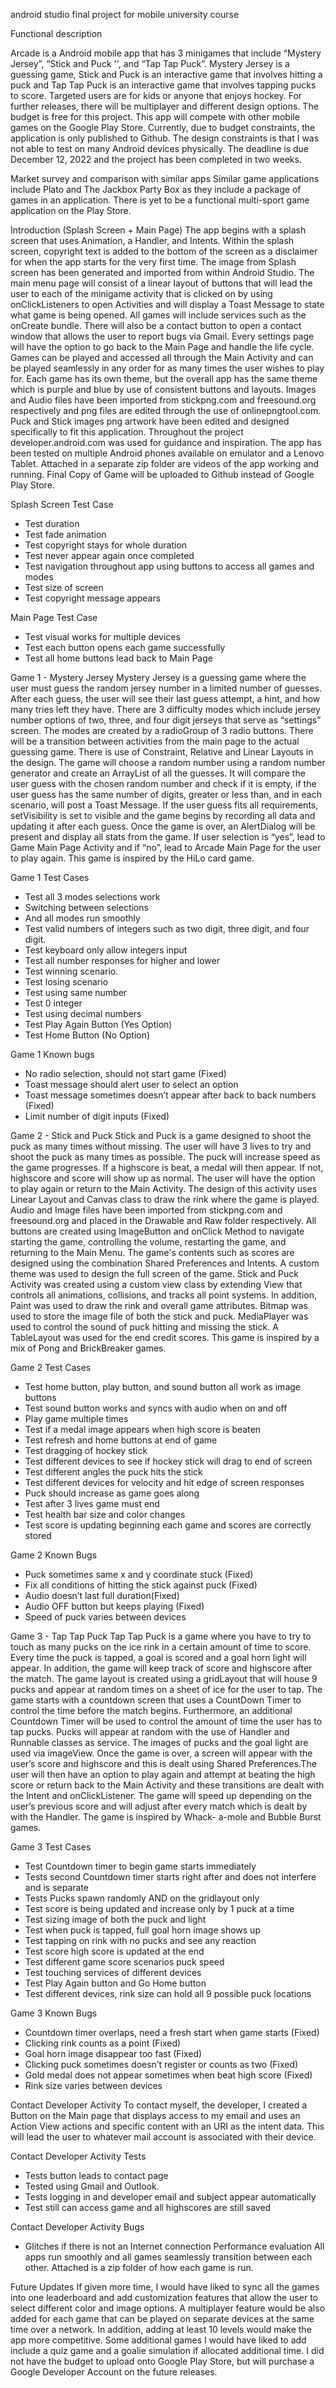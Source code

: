 android studio final project for mobile university course

Functional description

Arcade is a Android mobile app that has 3 minigames that include “Mystery Jersey”,
“Stick and Puck '', and “Tap Tap Puck”. Mystery Jersey is a guessing game, Stick and
Puck is an interactive game that involves hitting a puck and Tap Tap Puck is an
interactive game that involves tapping pucks to score. Targeted users are for kids or
anyone that enjoys hockey. For further releases, there will be multiplayer and different
design options. The budget is free for this project. This app will compete with other
mobile games on the Google Play Store. Currently, due to budget constraints, the
application is only published to Github. The design constraints is that I was not able to
test on many Android devices physically. The deadline is due December 12, 2022 and
the project has been completed in two weeks.

Market survey and comparison with similar apps
Similar game applications include Plato and The Jackbox Party Box as they include a
package of games in an application. There is yet to be a functional multi-sport game
application on the Play Store.

Introduction (Splash Screen + Main Page)
The app begins with a splash screen that uses Animation, a Handler, and Intents.
Within the splash screen, copyright text is added to the bottom of the screen as a
disclaimer for when the app starts for the very first time. The image from Splash screen
has been generated and imported from within Android Studio. The main menu page will
consist of a linear layout of buttons that will lead the user to each of the minigame
activity that is clicked on by using onClickListeners to open Activities and will display
a Toast Message to state what game is being opened. All games will include services
such as the onCreate bundle. There will also be a contact button to open a contact
window that allows the user to report bugs via Gmail. Every settings page will have the
option to go back to the Main Page and handle the life cycle. Games can be played
and accessed all through the Main Activity and can be played seamlessly in any order
for as many times the user wishes to play for. Each game has its own theme, but the
overall app has the same theme which is purple and blue by use of consistent buttons
and layouts. Images and Audio files have been imported from stickpng.com and
freesound.org respectively and png files are edited through the use of
onlinepngtool.com. Puck and Stick images png artwork have been edited and
designed specifically to fit this application. Throughout the project
developer.android.com was used for guidance and inspiration. The app has been tested
on multiple Android phones available on emulator and a Lenovo Tablet. Attached in a
separate zip folder are videos of the app working and running. Final Copy of Game will
be uploaded to Github instead of Google Play Store.

Splash Screen Test Case
- Test duration
- Test fade animation
- Test copyright stays for whole duration
- Test never appear again once completed
- Test navigation throughout app using buttons to access all games and modes
- Test size of screen
- Test copyright message appears

Main Page Test Case
- Test visual works for multiple devices
- Test each button opens each game successfully
- Test all home buttons lead back to Main Page

Game 1 - Mystery Jersey
Mystery Jersey is a guessing game where the user must guess the random jersey
number in a limited number of guesses. After each guess, the user will see their last
guess attempt, a hint, and how many tries left they have. There are 3 difficulty modes
which include jersey number options of two, three, and four digit jerseys that serve as
“settings” screen. The modes are created by a radioGroup of 3 radio buttons.
There will be a transition between activities from the main page to the actual guessing
game. There is use of Constraint, Relative and Linear Layouts in the design. The
game will choose a random number using a random number generator and create an
ArrayList of all the guesses. It will compare the user guess with the chosen random
number and check if it is empty, if the user guess has the same number of digits,
greater or less than, and in each scenario, will post a Toast Message. If the user guess
fits all requirements, setVisibility is set to visible and the game begins by recording all
data and updating it after each guess. Once the game is over, an AlertDialog will be
present and display all stats from the game. If user selection is “yes”, lead to Game
Main Page Activity and if “no”, lead to Arcade Main Page for the user to play again. This
game is inspired by the HiLo card game.

Game 1 Test Cases
- Test all 3 modes selections work
- Switching between selections
- And all modes run smoothly
- Test valid numbers of integers such as two digit, three digit, and four digit.
- Test keyboard only allow integers input
- Test all number responses for higher and lower
- Test winning scenario.
- Test losing scenario
- Test using same number
- Test 0 integer
- Test using decimal numbers
- Test Play Again Button (Yes Option)
- Test Home Button (No Option)

Game 1 Known bugs
- No radio selection, should not start game (Fixed)
- Toast message should alert user to select an option
- Toast message sometimes doesn’t appear after back to back numbers (Fixed)
- Limit number of digit inputs (Fixed)

Game 2 - Stick and Puck
Stick and Puck is a game designed to shoot the puck as many times without missing.
The user will have 3 lives to try and shoot the puck as many times as possible. The
puck will increase speed as the game progresses. If a highscore is beat, a medal will
then appear. If not, highscore and score will show up as normal. The user will have the
option to play again or return to the Main Activity. The design of this activity uses Linear
Layout and Canvas class to draw the rink where the game is played. Audio and Image
files have been imported from stickpng.com and freesound.org and placed in the
Drawable and Raw folder respectively. All buttons are created using ImageButton and
onClick Method to navigate starting the game, controlling the volume, restarting the
game, and returning to the Main Menu. The game's contents such as scores are
designed using the combination Shared Preferences and Intents. A custom theme
was used to design the full screen of the game. Stick and Puck Activity was created
using a custom view class by extending View that controls all animations, collisions,
and tracks all point systems. In addition, Paint was used to draw the rink and overall
game attributes. Bitmap was used to store the image file of both the stick and puck.
MediaPlayer was used to control the sound of puck hitting and missing the stick. A
TableLayout was used for the end credit scores. This game is inspired by a mix of
Pong and BrickBreaker games.

Game 2 Test Cases
- Test home button, play button, and sound button all work as image buttons
- Test sound button works and syncs with audio when on and off
- Play game multiple times
- Test if a medal image appears when high score is beaten
- Test refresh and home buttons at end of game
- Test dragging of hockey stick
- Test different devices to see if hockey stick will drag to end of screen
- Test different angles the puck hits the stick
- Test different devices for velocity and hit edge of screen responses
- Puck should increase as game goes along
- Test after 3 lives game must end
- Test health bar size and color changes
- Test score is updating beginning each game and scores are correctly stored

Game 2 Known Bugs
- Puck sometimes same x and y coordinate stuck (Fixed)
- Fix all conditions of hitting the stick against puck (Fixed)
- Audio doesn’t last full duration(Fixed)
- Audio OFF button but keeps playing (Fixed)
- Speed of puck varies between devices

Game 3 - Tap Tap Puck
Tap Tap Puck is a game where you have to try to touch as many pucks on the ice rink in
a certain amount of time to score. Every time the puck is tapped, a goal is scored and a
goal horn light will appear. In addition, the game will keep track of score and highscore
after the match. The game layout is created using a gridLayout that will house 9 pucks
and appear at random times on a sheet of ice for the user to tap. The game starts with a
countdown screen that uses a CountDown Timer to control the time before the match
begins. Furthermore, an additional Countdown Timer will be used to control the amount
of time the user has to tap pucks. Pucks will appear at random with the use of Handler
and Runnable classes as service. The images of pucks and the goal light are used via
imageView. Once the game is over, a screen will appear with the user’s score and
highscore and this is dealt using Shared Preferences.The user will then have an option
to play again and attempt at beating the high score or return back to the Main Activity
and these transitions are dealt with the Intent and onClickListener. The game will
speed up depending on the user’s previous score and will adjust after every match
which is dealt by with the Handler. The game is inspired by Whack- a-mole and Bubble
Burst games.

Game 3 Test Cases
- Test Countdown timer to begin game starts immediately
- Tests second Countdown timer starts right after and does not interfere and is
separate
- Tests Pucks spawn randomly AND on the gridlayout only
- Test score is being updated and increase only by 1 puck at a time
- Test sizing image of both the puck and light
- Test when puck is tapped, full goal horn image shows up
- Test tapping on rink with no pucks and see any reaction
- Test score high score is updated at the end
- Test different game score scenarios puck speed
- Test touching services of different devices
- Test Play Again button and Go Home button
- Test different devices, rink size can hold all 9 possible puck locations

Game 3 Known Bugs
- Countdown timer overlaps, need a fresh start when game starts (Fixed)
- Clicking rink counts as a point (Fixed)
- Goal horn image disappear too fast (Fixed)
- Clicking puck sometimes doesn’t register or counts as two (Fixed)
- Gold medal does not appear sometimes when beat high score (Fixed)
- Rink size varies between devices

Contact Developer Activity
To contact myself, the developer, I created a Button on the Main page that displays
access to my email and uses an Action View actions and specific content with an URI
as the intent data. This will lead the user to whatever mail account is associated with
their device.

Contact Developer Activity Tests
- Tests button leads to contact page
- Tested using Gmail and Outlook.
- Tests logging in and developer email and subject appear automatically
- Test still can access game and all highscores are still saved

Contact Developer Activity Bugs
- Glitches if there is not an Internet connection
Performance evaluation
All apps run smoothly and all games seamlessly transition between each other.
Attached is a zip folder of how each game is run.

Future Updates
If given more time, I would have liked to sync all the games into one leaderboard and
add customization features that allow the user to select different color and image
options. A multiplayer feature would be also added for each game that can be played on
separate devices at the same time over a network. In addition, adding at least 10 levels
would make the app more competitive. Some additional games I would have liked to
add include a quiz game and a goalie simulation if allocated additional time. I did not
have the budget to upload onto Google Play Store, but will purchase a Google
Developer Account on the future releases.
